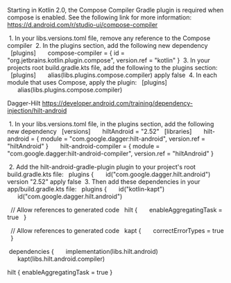 
Starting in Kotlin 2.0, the Compose Compiler Gradle plugin is required
when compose is enabled. See the following link for more information:
https://d.android.com/r/studio-ui/compose-compiler

&nbsp;1.  In your libs.versions.toml file, remove any reference to the Compose compiler
&nbsp;2.  In the plugins section, add the following new dependency
&nbsp;&nbsp;[plugins]
&nbsp;&nbsp;&nbsp;&nbsp;&nbsp;&nbsp;compose-compiler = { id = "org.jetbrains.kotlin.plugin.compose", version.ref = "kotlin" }
&nbsp;3.  In your projects root build.gradle.kts file, add the following to the plugins section:
&nbsp;&nbsp;[plugins]
&nbsp;&nbsp;&nbsp;&nbsp;&nbsp;&nbsp;alias(libs.plugins.compose.compiler) apply false
&nbsp;4.  In each module that uses Compose, apply the plugin:
&nbsp;&nbsp;[plugins]
&nbsp;&nbsp;&nbsp;&nbsp;&nbsp;&nbsp;alias(libs.plugins.compose.compiler)

Dagger-Hilt
https://developer.android.com/training/dependency-injection/hilt-android

&nbsp;1.  In your libs.versions.toml file, in the plugins section, add the following new dependency
&nbsp;&nbsp;[versions]
&nbsp;&nbsp;&nbsp;&nbsp;&nbsp;&nbsp;hiltAndroid = "2.52"
&nbsp;&nbsp;[libraries]
&nbsp;&nbsp;&nbsp;&nbsp;&nbsp;&nbsp;hilt-android = { module = "com.google.dagger:hilt-android", version.ref = "hiltAndroid" }
&nbsp;&nbsp;&nbsp;&nbsp;&nbsp;&nbsp;hilt-android-compiler = { module = "com.google.dagger:hilt-android-compiler", version.ref = "hiltAndroid" }

&nbsp;2.  Add the hilt-android-gradle-plugin plugin to your project's root build.gradle.kts file:
&nbsp;&nbsp;plugins {
&nbsp;&nbsp;&nbsp;&nbsp;&nbsp;&nbsp;id("com.google.dagger.hilt.android") version "2.52" apply false
&nbsp;3.  Then add these dependencies in your app/build.gradle.kts file:
&nbsp;&nbsp;plugins {
&nbsp;&nbsp;&nbsp;&nbsp;&nbsp;&nbsp;id("kotlin-kapt")  
&nbsp;&nbsp;&nbsp;&nbsp;&nbsp;&nbsp;id("com.google.dagger.hilt.android")

&nbsp;&nbsp;// Allow references to generated code
&nbsp;&nbsp;hilt  {
&nbsp;&nbsp;&nbsp;&nbsp;&nbsp;&nbsp;enableAggregatingTask = true
&nbsp;&nbsp;}

&nbsp;&nbsp;// Allow references to generated code
&nbsp;&nbsp;kapt  {
&nbsp;&nbsp;&nbsp;&nbsp;&nbsp;&nbsp;correctErrorTypes = true
&nbsp;&nbsp;}

&nbsp;dependencies {
&nbsp;&nbsp;&nbsp;&nbsp;&nbsp;&nbsp;implementation(libs.hilt.android)
&nbsp;&nbsp;&nbsp;&nbsp;&nbsp;&nbsp;kapt(libs.hilt.android.compiler)


hilt {
enableAggregatingTask = true
}